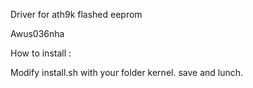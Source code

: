 Driver for ath9k flashed eeprom 

Awus036nha


How to install :

Modify install.sh with your folder kernel. save and lunch.
